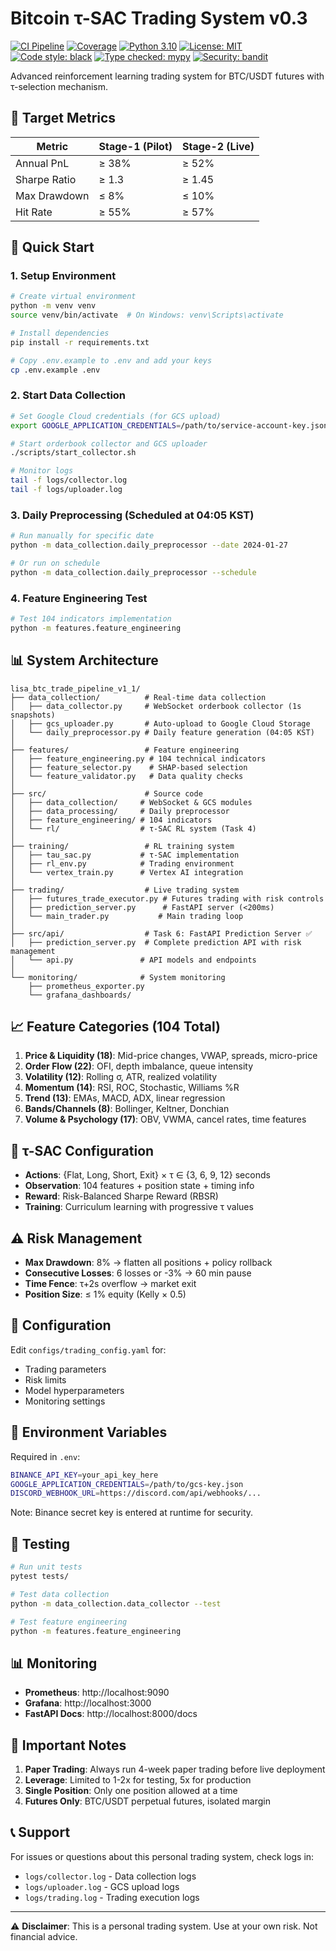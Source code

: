 # Bitcoin τ-SAC Trading System v0.3

[![CI Pipeline](https://github.com/unsuperior-ai/lisa-btc-trade-pipeline/actions/workflows/ci.yml/badge.svg)](https://github.com/unsuperior-ai/lisa-btc-trade-pipeline/actions/workflows/ci.yml)
[![Coverage](https://img.shields.io/badge/coverage-4.83%25-red.svg)](https://codecov.io/gh/unsuperior-ai/lisa-btc-trade-pipeline)
[![Python 3.10](https://img.shields.io/badge/python-3.10-blue.svg)](https://www.python.org/downloads/release/python-310/)
[![License: MIT](https://img.shields.io/badge/License-MIT-yellow.svg)](https://opensource.org/licenses/MIT)
[![Code style: black](https://img.shields.io/badge/code%20style-black-000000.svg)](https://github.com/psf/black)
[![Type checked: mypy](https://img.shields.io/badge/type_checked-mypy-blue.svg)](http://mypy-lang.org/)
[![Security: bandit](https://img.shields.io/badge/security-bandit-red.svg)](https://github.com/PyCQA/bandit)

Advanced reinforcement learning trading system for BTC/USDT futures with τ-selection mechanism.

## 🎯 Target Metrics

| Metric | Stage-1 (Pilot) | Stage-2 (Live) |
|--------|-----------------|----------------|
| Annual PnL | ≥ 38% | ≥ 52% |
| Sharpe Ratio | ≥ 1.3 | ≥ 1.45 |
| Max Drawdown | ≤ 8% | ≤ 10% |
| Hit Rate | ≥ 55% | ≥ 57% |

## 🚀 Quick Start

### 1. Setup Environment

```bash
# Create virtual environment
python -m venv venv
source venv/bin/activate  # On Windows: venv\Scripts\activate

# Install dependencies
pip install -r requirements.txt

# Copy .env.example to .env and add your keys
cp .env.example .env
```

### 2. Start Data Collection

```bash
# Set Google Cloud credentials (for GCS upload)
export GOOGLE_APPLICATION_CREDENTIALS=/path/to/service-account-key.json

# Start orderbook collector and GCS uploader
./scripts/start_collector.sh

# Monitor logs
tail -f logs/collector.log
tail -f logs/uploader.log
```

### 3. Daily Preprocessing (Scheduled at 04:05 KST)

```bash
# Run manually for specific date
python -m data_collection.daily_preprocessor --date 2024-01-27

# Or run on schedule
python -m data_collection.daily_preprocessor --schedule
```

### 4. Feature Engineering Test

```bash
# Test 104 indicators implementation
python -m features.feature_engineering
```

## 📊 System Architecture

```
lisa_btc_trade_pipeline_v1_1/
├── data_collection/          # Real-time data collection
│   ├── data_collector.py     # WebSocket orderbook collector (1s snapshots)
│   ├── gcs_uploader.py       # Auto-upload to Google Cloud Storage
│   └── daily_preprocessor.py # Daily feature generation (04:05 KST)
│
├── features/                 # Feature engineering
│   ├── feature_engineering.py # 104 technical indicators
│   ├── feature_selector.py    # SHAP-based selection
│   └── feature_validator.py   # Data quality checks
│
├── src/                      # Source code
│   ├── data_collection/     # WebSocket & GCS modules
│   ├── data_processing/     # Daily preprocessor
│   ├── feature_engineering/ # 104 indicators
│   └── rl/                  # τ-SAC RL system (Task 4)
│
├── training/                 # RL training system
│   ├── tau_sac.py           # τ-SAC implementation
│   ├── rl_env.py            # Trading environment
│   └── vertex_train.py      # Vertex AI integration
│
├── trading/                  # Live trading system
│   ├── futures_trade_executor.py # Futures trading with risk controls
│   ├── prediction_server.py      # FastAPI server (<200ms)
│   └── main_trader.py           # Main trading loop
│
├── src/api/                  # Task 6: FastAPI Prediction Server ✅
│   ├── prediction_server.py  # Complete prediction API with risk management
│   └── api.py               # API models and endpoints
│
└── monitoring/              # System monitoring
    ├── prometheus_exporter.py
    └── grafana_dashboards/
```

## 📈 Feature Categories (104 Total)

1. **Price & Liquidity (18)**: Mid-price changes, VWAP, spreads, micro-price
2. **Order Flow (22)**: OFI, depth imbalance, queue intensity
3. **Volatility (12)**: Rolling σ, ATR, realized volatility
4. **Momentum (14)**: RSI, ROC, Stochastic, Williams %R
5. **Trend (13)**: EMAs, MACD, ADX, linear regression
6. **Bands/Channels (8)**: Bollinger, Keltner, Donchian
7. **Volume & Psychology (17)**: OBV, VWMA, cancel rates, time features

## 🤖 τ-SAC Configuration

- **Actions**: {Flat, Long, Short, Exit} × τ ∈ {3, 6, 9, 12} seconds
- **Observation**: 104 features + position state + timing info
- **Reward**: Risk-Balanced Sharpe Reward (RBSR)
- **Training**: Curriculum learning with progressive τ values

## ⚠️ Risk Management

- **Max Drawdown**: 8% → flatten all positions + policy rollback
- **Consecutive Losses**: 6 losses or -3% → 60 min pause
- **Time Fence**: τ+2s overflow → market exit
- **Position Size**: ≤ 1% equity (Kelly × 0.5)

## 🔧 Configuration

Edit `configs/trading_config.yaml` for:
- Trading parameters
- Risk limits
- Model hyperparameters
- Monitoring settings

## 📝 Environment Variables

Required in `.env`:
```bash
BINANCE_API_KEY=your_api_key_here
GOOGLE_APPLICATION_CREDENTIALS=/path/to/gcs-key.json
DISCORD_WEBHOOK_URL=https://discord.com/api/webhooks/...
```

Note: Binance secret key is entered at runtime for security.

## 🧪 Testing

```bash
# Run unit tests
pytest tests/

# Test data collection
python -m data_collection.data_collector --test

# Test feature engineering
python -m features.feature_engineering
```

## 📊 Monitoring

- **Prometheus**: http://localhost:9090
- **Grafana**: http://localhost:3000
- **FastAPI Docs**: http://localhost:8000/docs

## 🚨 Important Notes

1. **Paper Trading**: Always run 4-week paper trading before live deployment
2. **Leverage**: Limited to 1-2x for testing, 5x for production
3. **Single Position**: Only one position allowed at a time
4. **Futures Only**: BTC/USDT perpetual futures, isolated margin

## 📞 Support

For issues or questions about this personal trading system, check logs in:
- `logs/collector.log` - Data collection logs
- `logs/uploader.log` - GCS upload logs
- `logs/trading.log` - Trading execution logs

---

⚠️ **Disclaimer**: This is a personal trading system. Use at your own risk. Not financial advice.
